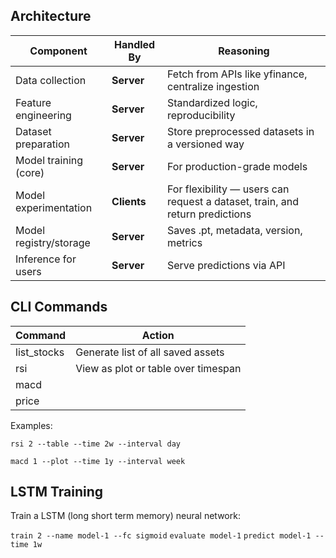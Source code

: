 ## Architecture

| Component              | Handled By  | Reasoning                                                                    |
| ---------------------- | ----------- | ---------------------------------------------------------------------------- |
| Data collection        | **Server**  | Fetch from APIs like yfinance, centralize ingestion                          |
| Feature engineering    | **Server**  | Standardized logic, reproducibility                                          |
| Dataset preparation    | **Server**  | Store preprocessed datasets in a versioned way                               |
| Model training (core)  | **Server**  | For production-grade models                                                  |
| Model experimentation  | **Clients** | For flexibility — users can request a dataset, train, and return predictions |
| Model registry/storage | **Server**  | Saves .pt, metadata, version, metrics                                        |
| Inference for users    | **Server**  | Serve predictions via API                                                    |

## CLI Commands

| Command           | Action                              |
|-------------------|-------------------------------------|
| list\_stocks      | Generate list of all saved assets   |
| rsi               | View as plot or table over timespan |
| macd              |                                     |
| price             |                                     |


Examples:

``rsi 2 --table --time 2w --interval day``

``macd 1 --plot --time 1y --interval week``

## LSTM Training

Train a LSTM (long short term memory) neural network:

``train 2 --name model-1 --fc sigmoid``
``evaluate model-1``
``predict model-1 --time 1w``


